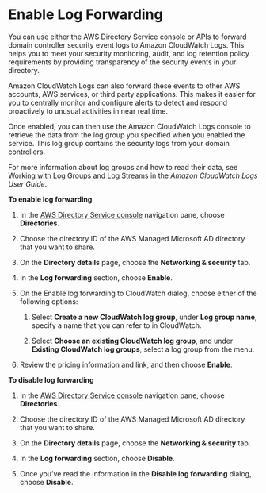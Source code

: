 # Enable Log Forwarding<a name="ms_ad_enable_log_forwarding"></a>

You can use either the AWS Directory Service console or APIs to forward domain controller security event logs to Amazon CloudWatch Logs\. This helps you to meet your security monitoring, audit, and log retention policy requirements by providing transparency of the security events in your directory\.

Amazon CloudWatch Logs can also forward these events to other AWS accounts, AWS services, or third party applications\. This makes it easier for you to centrally monitor and configure alerts to detect and respond proactively to unusual activities in near real time\.

Once enabled, you can then use the Amazon CloudWatch Logs console to retrieve the data from the log group you specified when you enabled the service\. This log group contains the security logs from your domain controllers\. 

For more information about log groups and how to read their data, see [Working with Log Groups and Log Streams](https://docs.aws.amazon.com/AmazonCloudWatch/latest/logs/Working-with-log-groups-and-streams.html) in the *Amazon CloudWatch Logs User Guide*\. 

**To enable log forwarding**

1. In the [AWS Directory Service console](https://console.aws.amazon.com/directoryservicev2/) navigation pane, choose **Directories**\.

1. Choose the directory ID of the AWS Managed Microsoft AD directory that you want to share\.

1. On the **Directory details** page, choose the **Networking & security** tab\.

1. In the **Log forwarding** section, choose **Enable**\.

1. On the Enable log forwarding to CloudWatch dialog, choose either of the following options:

   1. Select **Create a new CloudWatch log group**, under **Log group name**, specify a name that you can refer to in CloudWatch\.

   1. Select **Choose an existing CloudWatch log group**, and under **Existing CloudWatch log groups**, select a log group from the menu\.

1. Review the pricing information and link, and then choose **Enable**\.

**To disable log forwarding**

1. In the [AWS Directory Service console](https://console.aws.amazon.com/directoryservicev2/) navigation pane, choose **Directories**\.

1. Choose the directory ID of the AWS Managed Microsoft AD directory that you want to share\.

1. On the **Directory details** page, choose the **Networking & security** tab\.

1. In the **Log forwarding** section, choose **Disable**\.

1. Once you’ve read the information in the **Disable log forwarding** dialog, choose **Disable**\.